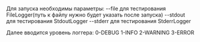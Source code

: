 Для запуска необходимы параметры:
--file для тестирования FileLogger(путь к файлу нужно будет указать после запуска)
--stdout для тестирования StdoutLogger
--stderr для тестирования StderrLogger

Далее вводится уровень логгера:
0-DEBUG
1-INFO
2-WARNING
3-ERROR
